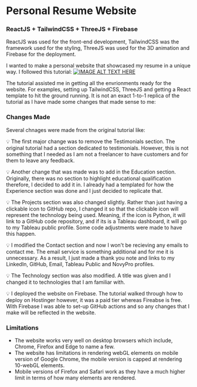 # Personal Resume Website

### ReactJS + TailwindCSS + ThreeJS + Firebase
ReactJS was used for the front-end development, TailwindCSS was the framework used for the styling, ThreeJS was used for the 3D animation and Firebase for the deployment.

I wanted to make a personal website that showcased my resume in a unique way. I followed this tutorial: [![IMAGE ALT TEXT HERE](https://img.youtube.com/vi/0fYi8SGA20k/0.jpg)](https://www.youtube.com/watch?v=0fYi8SGA20k)

The tutorial assisted me in getting all the envrionments ready for the website. For examples, setting up TailwindCSS, ThreeJS and getting a React template to hit the ground running. It is not an exact 1-to-1 replica of the tutorial as I have made some changes that made sense to me:

### Changes Made
Several chnages were made from the original tutorial like:

💡 The first major change was to remove the Testimonials section. The original tutorial had a section dedicated to testimonials. However, this is not something that I needed as I am not a freelancer to have customers and for them to leave any feedback.
  
💡 Another change that was made was to add in the Education section. Originally, there was no section to highlight educational qualification therefore, I decided to add it in. I already had a templated for how the Experience section was done and I just decided to replicate that.

💡 The Projects section was also changed slightly. Rather than just having a clickable icon to GitHub repo, I changed it so that the clickable icon will represent the technology being used. Meaning, if the icon is Python, it will link to a GitHub code repository, and if its is a Tableau dashboard, it will go to my Tableau public profile. Some code adjustments were made to have this happen.

💡 I modified the Contact section and now I won't be recieving any emails to contact me. The email service is something additional and for me it is unnecessary. As a result, I just made a thank you note and links to my LinkedIn, GitHub, Email, Tableau Public and NovyPro profiles.

💡 The Technology section was also modified. A title was given and I changed it to technologies that I am familiar with.

💡 I deployed the website on Firebase. The tutorial walked through how to deploy on Hostinger however, it was a paid tier whereas Fireabse is free. With Firebase I was able to set-up GitHub actions and so any changes that I make will be reflected in the website.

### Limitations
- The website works very well on desktop browsers which include, Chrome, Firefox and Edge to name a few.
- The website has limitations in rendering webGL elements on mobile version of Google Chrome, the mobile version is capped at rendering 10-webGL elements.
- Mobile versions of Firefox and Safari work as they have a much higher limit in terms of how many elements are rendered.
